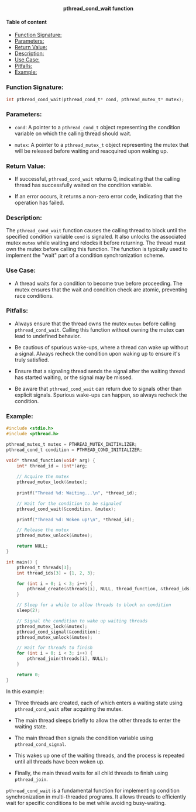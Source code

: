 **<div align="center" >pthread_cond_wait function</div>**

#### Table of content

- [Function Signature:](#function-signature)
- [Parameters:](#parameters)
- [Return Value:](#return-value)
- [Description:](#description)
- [Use Case:](#use-case)
- [Pitfalls:](#pitfalls)
- [Example:](#example)

### Function Signature:

```c
int pthread_cond_wait(pthread_cond_t* cond, pthread_mutex_t* mutex);
```

### Parameters:

- `cond`: A pointer to a `pthread_cond_t` object representing the condition variable on which the calling thread should wait.

- `mutex`: A pointer to a `pthread_mutex_t` object representing the mutex that will be released before waiting and reacquired upon waking up.

### Return Value:

- If successful, `pthread_cond_wait` returns 0, indicating that the calling thread has successfully waited on the condition variable.

- If an error occurs, it returns a non-zero error code, indicating that the operation has failed.

### Description:

The `pthread_cond_wait` function causes the calling thread to block until the specified condition variable `cond` is signaled. It also unlocks the associated mutex `mutex` while waiting and relocks it before returning. The thread must own the mutex before calling this function. The function is typically used to implement the "wait" part of a condition synchronization scheme.

### Use Case:

- A thread waits for a condition to become true before proceeding. The mutex ensures that the wait and condition check are atomic, preventing race conditions.

### Pitfalls:

- Always ensure that the thread owns the mutex `mutex` before calling `pthread_cond_wait`. Calling this function without owning the mutex can lead to undefined behavior.

- Be cautious of spurious wake-ups, where a thread can wake up without a signal. Always recheck the condition upon waking up to ensure it's truly satisfied.

- Ensure that a signaling thread sends the signal after the waiting thread has started waiting, or the signal may be missed.

- Be aware that `pthread_cond_wait` can return due to signals other than explicit signals. Spurious wake-ups can happen, so always recheck the condition.

### Example:

```c
#include <stdio.h>
#include <pthread.h>

pthread_mutex_t mutex = PTHREAD_MUTEX_INITIALIZER;
pthread_cond_t condition = PTHREAD_COND_INITIALIZER;

void* thread_function(void* arg) {
    int* thread_id = (int*)arg;
    
    // Acquire the mutex
    pthread_mutex_lock(&mutex);
    
    printf("Thread %d: Waiting...\n", *thread_id);

    // Wait for the condition to be signaled
    pthread_cond_wait(&condition, &mutex);

    printf("Thread %d: Woken up!\n", *thread_id);

    // Release the mutex
    pthread_mutex_unlock(&mutex);

    return NULL;
}

int main() {
    pthread_t threads[3];
    int thread_ids[3] = {1, 2, 3};

    for (int i = 0; i < 3; i++) {
        pthread_create(&threads[i], NULL, thread_function, &thread_ids[i]);
    }

    // Sleep for a while to allow threads to block on condition
    sleep(2);

    // Signal the condition to wake up waiting threads
    pthread_mutex_lock(&mutex);
    pthread_cond_signal(&condition);
    pthread_mutex_unlock(&mutex);

    // Wait for threads to finish
    for (int i = 0; i < 3; i++) {
        pthread_join(threads[i], NULL);
    }

    return 0;
}
```

In this example:

- Three threads are created, each of which enters a waiting state using `pthread_cond_wait` after acquiring the mutex.

- The main thread sleeps briefly to allow the other threads to enter the waiting state.

- The main thread then signals the condition variable using `pthread_cond_signal`.

- This wakes up one of the waiting threads, and the process is repeated until all threads have been woken up.

- Finally, the main thread waits for all child threads to finish using `pthread_join`.

`pthread_cond_wait` is a fundamental function for implementing condition synchronization in multi-threaded programs. It allows threads to efficiently wait for specific conditions to be met while avoiding busy-waiting.
